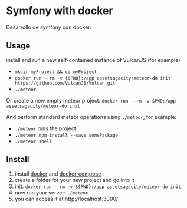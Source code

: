 # Symfony with docker

Desarrollo de symfony con docker.

## Usage

install and run a new self-contained instance of VulcanJS (for example)

- `mkdir myProject && cd myProject`
- `docker run --rm -v {$PWD}:/app assetsagacity/meteor-do init https://github.com/VulcanJS/Vulcan.git`
- `./meteor`

Or create a new empty meteor project: `docker run --rm -v $PWD:/app assetsagacity/meteor-do init`



And perform standard meteor operations using `./meteor`, for example:

- `./meteor` runs the project
- `./meteor npm install --save somePackage`
- `./meteor shell`



## Install

1. install [docker](https://docs.docker.com/engine/installation/)
and [docker-compose](https://docs.docker.com/compose/install/)
1. create a folder for your new project and go into it
1. init: `docker run --rm -v ${PWD}:/app assetsagacity/meteor-do init`
1. now run your server: `./meteor`
1. you can access it at http://localhost:3000/